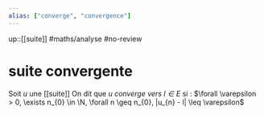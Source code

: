 ```yaml
---
alias: ["converge", "convergence"]
---
```

up::[[suite]]
#maths/analyse #no-review 
# suite convergente
Soit $u$ une [[suite]]
On dit que $u$ _converge vers $l \in E$_ si :
$\forall \varepsilon > 0, \exists n_{0} \in \N, \forall n \geq n_{0}, |u_{n} - l| \leq \varepsilon$

